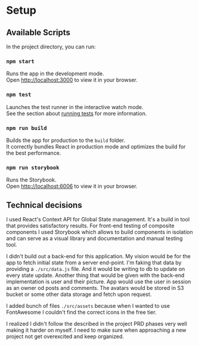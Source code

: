 # Setup

## Available Scripts

In the project directory, you can run:

### `npm start`

Runs the app in the development mode.\
Open [http://localhost:3000](http://localhost:3000) to view it in your browser.

### `npm test`

Launches the test runner in the interactive watch mode.\
See the section about [running tests](https://facebook.github.io/create-react-app/docs/running-tests) for more information.

### `npm run build`

Builds the app for production to the `build` folder.\
It correctly bundles React in production mode and optimizes the build for the best performance.

### `npm run storybook`

Runs the Storybook.\
Open [http://localhost:6006](http://localhost:6006) to view it in your browser.


## Technical decisions

I used React's Context API for Global State management. It's a build in tool that provides satisfactory results. 
For front-end testing of composite components I used Storybook which allows to build components in isolation and can serve as a visual library and documentation and manual testing tool.

I didn't build out a back-end for this application. My vision would be for the app to fetch initial state from a server end-point. I'm faking that data by providing a `./src/data.js` file. And it would be writing to db to update on every state update.
Another thing that would be given with the back-end implementation is user and their picture. App would use the user in session as an owner od posts and comments. The avatars would be stored in S3 bucket or some other data storage and fetch upon request.

I added bunch of files `./src/assets` because when I wanted to use FontAwesome I couldn't find the correct icons in the free tier.

I realized I didn't follow the described in the project PRD phases  very well making it harder on myself. I need to make sure when approaching a new project not get overexcited and keep organized.